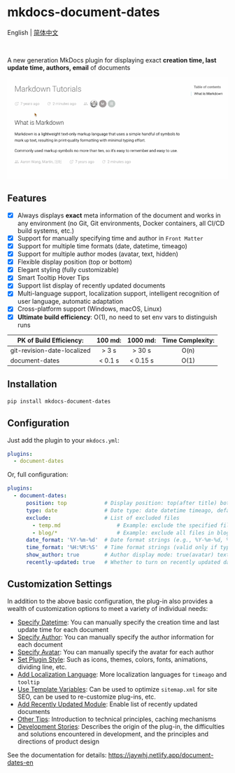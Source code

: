# mkdocs-document-dates

English | [简体中文](README_zh.md)

<br />

A new generation MkDocs plugin for displaying exact **creation time, last update time, authors, email** of documents

![render](render.gif)

## Features

- [x] Always displays **exact** meta information of the document and works in any environment (no Git, Git environments, Docker containers, all CI/CD build systems, etc.)
- [x] Support for manually specifying time and author in `Front Matter`
- [x] Support for multiple time formats (date, datetime, timeago)
- [x] Support for multiple author modes (avatar, text, hidden)
- [x] Flexible display position (top or bottom)
- [x] Elegant styling (fully customizable)
- [x] Smart Tooltip Hover Tips
- [x] Support list display of recently updated documents
- [x] Multi-language support, localization support, intelligent recognition of user language, automatic adaptation
- [x] Cross-platform support (Windows, macOS, Linux)
- [x] **Ultimate build efficiency**: O(1), no need to set env vars to distinguish runs

| PK of Build Efficiency:     | 100 md: | 1000 md: | Time Complexity: |
| --------------------------- | :-----: | :------: | :----------: |
| git-revision-date-localized |  > 3 s   |  > 30 s   |    O(n)    |
| document-dates              | < 0.1 s  | < 0.15 s  |    O(1)    |

## Installation

```bash
pip install mkdocs-document-dates
```

## Configuration

Just add the plugin to your `mkdocs.yml`:

```yaml
plugins:
  - document-dates
```

Or, full configuration:

```yaml
plugins:
  - document-dates:
      position: top            # Display position: top(after title) bottom(end of document)
      type: date               # Date type: date datetime timeago, default: date
      exclude:                 # List of excluded files
        - temp.md                  # Example: exclude the specified file
        - blog/*                   # Example: exclude all files in blog folder, including subfolders
      date_format: '%Y-%m-%d'  # Date format strings (e.g., %Y-%m-%d, %b %d, %Y)
      time_format: '%H:%M:%S'  # Time format strings (valid only if type=datetime)
      show_author: true        # Author display mode: true(avatar) text(text) false(hidden)
      recently-updated: true   # Whether to turn on recently updated data, default: false
```

## Customization Settings

In addition to the above basic configuration, the plug-in also provides a wealth of customization options to meet a variety of individual needs:

- [Specify Datetime](https://jaywhj.netlify.app/document-dates-en#Specify-Datetime): You can manually specify the creation time and last update time for each document
- [Specify Author](https://jaywhj.netlify.app/document-dates-en#Specify-Author): You can manually specify the author information for each document
- [Specify Avatar](https://jaywhj.netlify.app/document-dates-en#Specify-Avatar): You can manually specify the avatar for each author
- [Set Plugin Style](https://jaywhj.netlify.app/document-dates-en#Set-Plugin-Style): Such as icons, themes, colors, fonts, animations, dividing line, etc.
- [Add Localization Language](https://jaywhj.netlify.app/document-dates-en#Add-Localization-Language): More localization languages for `timeago` and `tooltip` 
- [Use Template Variables](https://jaywhj.netlify.app/document-dates-en#Use-Template-Variables): Can be used to optimize `sitemap.xml` for site SEO, can be used to re-customize plug-ins, etc.
- [Add Recently Updated Module](https://jaywhj.netlify.app/document-dates-en#Add-Recently-Updated-Module): Enable list of recently updated documents
- [Other Tips](https://jaywhj.netlify.app/document-dates-en#Other-Tips): Introduction to technical principles, caching mechanisms
- [Development Stories](https://jaywhj.netlify.app/document-dates-en#Development-Stories): Describes the origin of the plug-in, the difficulties and solutions encountered in development, and the principles and directions of product design

See the documentation for details: https://jaywhj.netlify.app/document-dates-en
